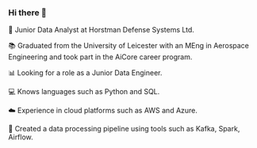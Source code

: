 ### Hi there 👋

👔 Junior Data Analyst at Horstman Defense Systems Ltd.

📚 Graduated from the University of Leicester with an MEng in Aerospace Engineering and took part in the AiCore career program.

📊 Looking for a role as a Junior Data Engineer.

💻 Knows languages such as Python and SQL.

☁️ Experience in cloud platforms such as AWS and Azure.

🔂 Created a data processing pipeline using tools such as Kafka, Spark, Airflow.
<!--
**leojohnson293/leojohnson293** is a ✨ _special_ ✨ repository because its `README.md` (this file) appears on your GitHub profile.

Here are some ideas to get you started:

- 🔭 I’m currently working on ...
- 🌱 I’m currently learning ...
- 👯 I’m looking to collaborate on ...
- 🤔 I’m looking for help with ...
- 💬 Ask me about ...
- 📫 How to reach me: ...
- 😄 Pronouns: ...
- ⚡ Fun fact: ...
-->
